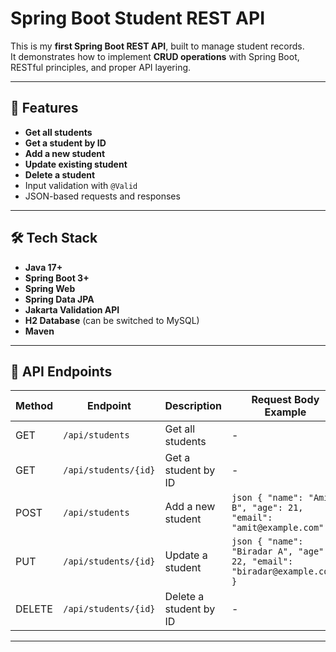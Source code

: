 # Spring Boot Student REST API

This is my **first Spring Boot REST API**, built to manage student records.  
It demonstrates how to implement **CRUD operations** with Spring Boot, RESTful principles, and proper API layering.

---

## 🚀 Features
- **Get all students**
- **Get a student by ID**
- **Add a new student**
- **Update existing student**
- **Delete a student**
- Input validation with `@Valid`
- JSON-based requests and responses

---

## 🛠 Tech Stack
- **Java 17+**
- **Spring Boot 3+**
- **Spring Web**
- **Spring Data JPA**
- **Jakarta Validation API**
- **H2 Database** (can be switched to MySQL)
- **Maven**

---

## 📌 API Endpoints

| Method | Endpoint                      | Description             | Request Body Example |
|--------|-------------------------------|-------------------------|----------------------|
| GET    | `/api/students`               | Get all students        | - |
| GET    | `/api/students/{id}`          | Get a student by ID     | - |
| POST   | `/api/students`               | Add a new student       | ```json { "name": "Amit B", "age": 21, "email": "amit@example.com" } ``` |
| PUT    | `/api/students/{id}`          | Update a student        | ```json { "name": "Biradar A", "age": 22, "email": "biradar@example.com" } ``` |
| DELETE | `/api/students/{id}`          | Delete a student by ID  | - |

---


